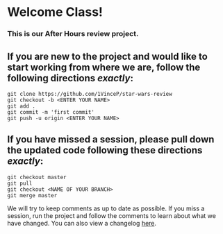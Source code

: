 Welcome Class!
====================================

### This is our After Hours review project.
## If you are new to the project and would like to start working from where we are, follow the following directions *exactly*:
```
git clone https://github.com/1VinceP/star-wars-review
git checkout -b <ENTER YOUR NAME>
git add .
git commit -m 'first commit'
git push -u origin <ENTER YOUR NAME>
```

## If you have missed a session, please pull down the updated code following these directions *exactly*:
```
git checkout master
git pull
git checkout <NAME OF YOUR BRANCH>
git merge master
```

We will try to keep comments as up to date as possible. If you miss a session, run the project and follow the comments to learn about what we have changed. You can also view a changelog [here](https://github.com/1VinceP/star-wars-review/commits/master).
